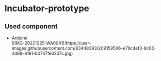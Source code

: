 # Incubator-prototype
## Used component 
 <ul>
 <li> Arduino
 </li>
 ![IMG-20221025-WA0041](https://user-images.githubusercontent.com/93448393/209159506-e79cdef3-8c60-4d88-8191-b0747fe3237c.jpg)
